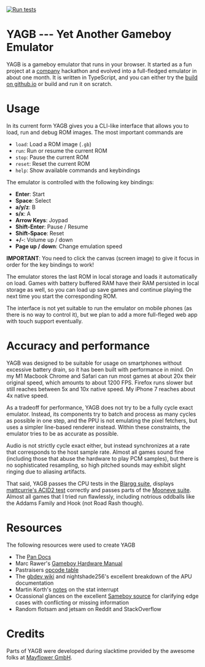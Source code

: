 [![Run tests](https://github.com/DirtyHairy/yagb/actions/workflows/run-tests.yaml/badge.svg)](https://github.com/DirtyHairy/yagb/actions/workflows/run-tests.yaml)

# YAGB --- **Y**et **A**nother **G**ame**b**oy Emulator

YAGB is a gameboy emulator that runs in your browser. It started as a fun project
at a [company](https://mayflower.de) hackathon and evolved into a full-fledged
emulator in about one month. It is written in TypeScript, and you can either try the
[build on github.io](https://dirtyhairy.github.io/yagb) or build and run it on scratch.

# Usage

In its current form YAGB gives you a CLI-like interface that allows you to load, run
and debug ROM images. The most important commands are

* `load`: Load a ROM image (`.gb`)
* `run`: Run or resume the current ROM
* `stop`: Pause the current ROM
* `reset`: Reset the current ROM
* `help`: Show available commands and keybindings

The emulator is controlled with the following key bindings:

* **Enter**: Start
* **Space**: Select
* **a/y/z**: B
* **s/x**: A
* **Arrow Keys**: Joypad
* **Shift-Enter**: Pause / Resume
* **Shift-Space**: Reset
* **+/-**: Volume up / down
* **Page up / down**: Change emulation speed

**IMPORTANT**: You need to click the canvas (screen image) to give it focus in order
for the key bindings to work!

The emulator stores the last ROM in local storage and loads it automatically on load.
Games with battery buffered RAM have their RAM persisted in local storage as well, so
you can load up save games and continue playing the next time you start the corresponding
ROM.

The interface is not yet suitable to run the emulator on mobile phones (as there
is no way to control it), but we plan to add a more full-fleged web app with touch support
eventually.

# Accuracy and performance

YAGB was designed to be suitable for usage on smartphones without excessive
battery drain, so it has been built with performance in mind. On my M1 Macbook Chrome
and Safari can run most games at about 20x their original speed, which amounts to about
1200 FPS. Firefox runs slower but still reaches between 5x and 10x native speed. My
iPhone 7 reaches about 4x native speed.

As a tradeoff for performance, YAGB does not try to be a fully cycle exact emulator.
Instead, its components try to batch and process as many cycles as possible in one
step, and the PPU is not emulating the pixel fetchers, but uses a simpler line-based
renderer instead. Within these constraints, the emulator tries to be as accurate as
possible.

Audio is not strictly cycle exact either, but instead synchronizes at a rate that
corresponds to the host sample rate. Almost all games sound fine (including those
that abuse the hardware to play PCM samples), but there is no sophisticated resampling,
so high pitched sounds may exhibit slight ringing due to aliasing artifacts.

That said, YAGB passes the CPU tests in the [Blargg suite](https://github.com/retrio/gb-test-roms),
displays [mattcurrie's ACID2 test](https://github.com/mattcurrie/dmg-acid2) correctly
and passes parts of the [Mooneye suite](https://github.com/Gekkio/mooneye-test-suite).
Almost all games that I tried run flawlessly, including notrious oddballs like
the Addams Family and Hook (not Road Rash though).

# Resources

The following resources were used to create YAGB

* The [Pan Docs](https://gbdev.io/pandocs/)
* Marc Rawer's [Gameboy Hardware Manual](http://marc.rawer.de/Gameboy/Docs/GBCPUman.pdf)
* Pastraisers [opcode table](https://www.pastraiser.com/cpu/gameboy/gameboy_opcodes.html)
* The [gbdev wiki](https://gbdev.gg8.se/wiki/articles/Gameboy_sound_hardware) and
  nightshade256's excellent breakdown of the APU documentation
* Martin Korth's [notes](http://gameboy.mongenel.com/dmg/istat98.txt) on the stat interrupt
* Ocassional glances on the excellent [Sameboy source](https://github.com/LIJI32/SameBoy) for
  clarifying edge cases with conflicting or missing information
* Random flotsam and jetsam on Reddit and StackOverflow


# Credits

Parts of YAGB were developed during slacktime provided by the awesome folks at
[Mayflower GmbH](https://mayflower.de).
